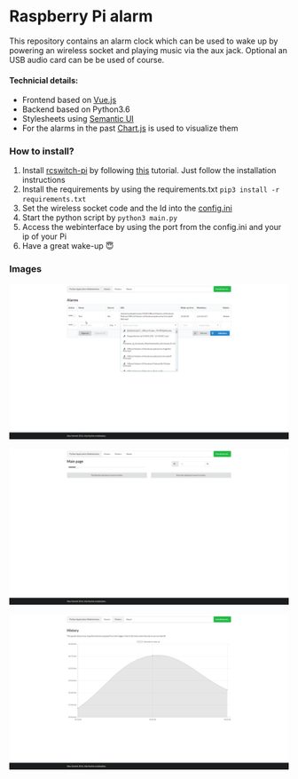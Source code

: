 # Raspberry Pi alarm

This repository contains an alarm clock which can be used to wake up by powering an wireless socket and playing music via the aux jack. Optional an USB audio card can be be used of course.

#### Technicial details:

- Frontend based on [Vue.js](https://github.com/vuejs/vue)
- Backend based on Python3.6
- Stylesheets using [Semantic UI](https://github.com/Semantic-Org/Semantic-UI)
- For the alarms in the past [Chart.js](https://github.com/chartjs/Chart.js) is used to visualize them

### How to install?

1. Install [rcswitch-pi](https://github.com/r10r/rcswitch-pi) by following [this](https://github.com/mc-b/microHOME/wiki/Raspberrypi-433) tutorial. Just follow the installation instructions
2. Install the requirements by using the requirements.txt `pip3 install -r requirements.txt`
3. Set the wireless socket code and the Id into the [config.ini](config.ini)
4. Start the python script by `python3 main.py`
5. Access the webinterface by using the port from the config.ini and your ip of your Pi
6. Have a great wake-up :innocent:

### Images

![Index](screenshots/alarms.png)

![Index](screenshots/index.png)

![Index](screenshots/history.png)